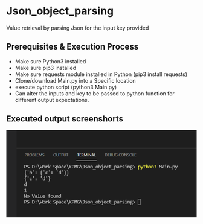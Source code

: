 # Json_object_parsing
Value retrieval by parsing Json for the input key provided

## Prerequisites & Execution Process
- Make sure Python3 installed
- Make sure pip3 installed
- Make sure requests module installed in Python (pip3 install requests)
- Clone/download Main.py into a Specific location
- execute python script (python3 Main.py)
- Can alter the inputs and key to be passed to python function for different output expectations.

## Executed output screenshorts
![output screenshot](Json_parsing_output.png)
